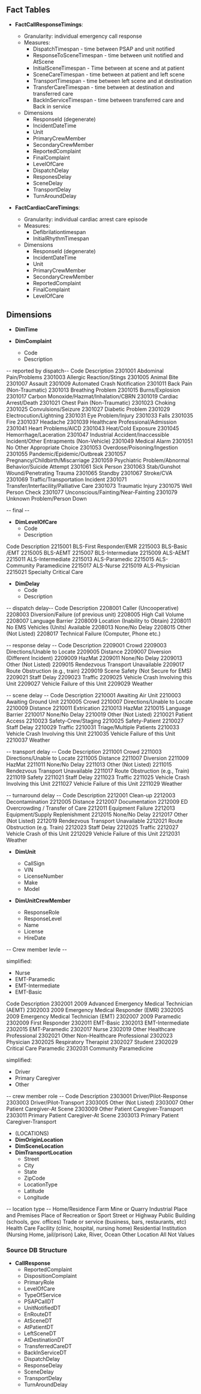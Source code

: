 

## Fact Tables

* **FactCallResponseTimings**:
	* Granularity: individual emergency call response
	* Measures:
		* DispatchTimespan - time between PSAP and unit notified
		* ResponseToSceneTimespan - time between unit notified and AtScene
		* InitialSceneTimespan - Time between at scene and at patient
		* SceneCareTimespan - time between at patient and left scene
		* TransportTimespan - time between left scene and at destination
		* TransferCareTimespan - time between at destination and transferred care
		* BackInServiceTimespan - time between transferred care and Back in service
	* Dimensions
		* ResponseId (degenerate)
		* IncidentDateTime
		* Unit
		* PrimaryCrewMember
		* SecondaryCrewMember
		* ReportedComplaint
		* FinalComplaint
		* LevelOfCare
		* DispatchDelay
		* ResponesDelay
		* SceneDelay
		* TransportDelay
		* TurnAroundDelay


* **FactCardiacCareTimings**:
	* Granularity: individual cardiac arrest care episode
	* Measures:
		* Defibrilationtimespan
		* InitialRhythmTimespan
	* Dimensions
		* ResponseId (degenerate)
		* IncidentDateTime
		* Unit
		* PrimaryCrewMember
		* SecondaryCrewMember
		* ReportedComplaint
		* FinalComplaint
		* LevelOfCare
		


## Dimensions

* **DimTime**

* **DimComplaint**
	* Code
	* Description

-- reported by dispatch--
Code Description
2301001 Abdominal Pain/Problems
2301003 Allergic Reaction/Stings
2301005 Animal Bite
2301007 Assault
2301009 Automated Crash Notification
2301011 Back Pain (Non-Traumatic)
2301013 Breathing Problem
2301015 Burns/Explosion
2301017 Carbon Monoxide/Hazmat/Inhalation/CBRN
2301019 Cardiac Arrest/Death
2301021 Chest Pain (Non-Traumatic)
2301023 Choking
2301025 Convulsions/Seizure
2301027 Diabetic Problem
2301029 Electrocution/Lightning
2301031 Eye Problem/Injury
2301033 Falls
2301035 Fire
2301037 Headache
2301039 Healthcare Professional/Admission
2301041 Heart Problems/AICD
2301043 Heat/Cold Exposure
2301045 Hemorrhage/Laceration
2301047 Industrial Accident/Inaccessible Incident/Other Entrapments (Non-Vehicle)
2301049 Medical Alarm
2301051 No Other Appropriate Choice
2301053 Overdose/Poisoning/Ingestion
2301055 Pandemic/Epidemic/Outbreak
2301057 Pregnancy/Childbirth/Miscarriage
2301059 Psychiatric Problem/Abnormal Behavior/Suicide Attempt
2301061 Sick Person
2301063 Stab/Gunshot Wound/Penetrating Trauma
2301065 Standby
2301067 Stroke/CVA
2301069 Traffic/Transportation Incident
2301071 Transfer/Interfacility/Palliative Care
2301073 Traumatic Injury
2301075 Well Person Check
2301077 Unconscious/Fainting/Near-Fainting
2301079 Unknown Problem/Person Down


-- final --




* **DimLevelOfCare**
	* Code
	* Description

Code Description
2215001 BLS-First Responder/EMR
2215003 BLS-Basic /EMT
2215005 BLS-AEMT
2215007 BLS-Intermediate
2215009 ALS-AEMT
2215011 ALS-Intermediate
2215013 ALS-Paramedic
2215015 ALS-Community Paramedicine
2215017 ALS-Nurse
2215019 ALS-Physician
2215021 Specialty Critical Care

* **DimDelay**
	* Code
	* Description


-- dispatch delay--
Code Description
2208001 Caller (Uncooperative)
2208003 Diversion/Failure (of previous unit)
2208005 High Call Volume
2208007 Language Barrier
2208009 Location (Inability to Obtain)
2208011 No EMS Vehicles (Units) Available
2208013 None/No Delay
2208015 Other (Not Listed)
2208017 Technical Failure (Computer, Phone etc.)

-- response delay --
Code Description
2209001 Crowd
2209003 Directions/Unable to Locate
2209005 Distance
2209007 Diversion (Different Incident)
2209009 HazMat
2209011 None/No Delay
2209013 Other (Not Listed)
2209015 Rendezvous Transport Unavailable
2209017 Route Obstruction (e.g., train)
2209019 Scene Safety (Not Secure for EMS)
2209021 Staff Delay
2209023 Traffic
2209025 Vehicle Crash Involving this Unit
2209027 Vehicle Failure of this Unit
2209029 Weather

-- scene delay --
Code Description
2210001 Awaiting Air Unit
2210003 Awaiting Ground Unit
2210005 Crowd
2210007 Directions/Unable to Locate
2210009 Distance
2210011 Extrication
2210013 HazMat
2210015 Language Barrier
2210017 None/No Delay
2210019 Other (Not Listed)
2210021 Patient Access
2210023 Safety-Crew/Staging
2210025 Safety-Patient
2210027 Staff Delay
2210029 Traffic
2210031 Triage/Multiple Patients
2210033 Vehicle Crash Involving this Unit
2210035 Vehicle Failure of this Unit
2210037 Weather


-- transport delay -- 
Code Description
2211001 Crowd
2211003 Directions/Unable to Locate
2211005 Distance
2211007 Diversion
2211009 HazMat
2211011 None/No Delay
2211013 Other (Not Listed)
2211015 Rendezvous Transport Unavailable
2211017 Route Obstruction (e.g., Train)
2211019 Safety
2211021 Staff Delay
2211023 Traffic
2211025 Vehicle Crash Involving this Unit
2211027 Vehicle Failure of this Unit
2211029 Weather

-- turnaround delay --
Code Description
2212001 Clean-up
2212003 Decontamination
2212005 Distance
2212007 Documentation
2212009 ED Overcrowding / Transfer of Care
2212011 Equipment Failure
2212013 Equipment/Supply Replenishment
2212015 None/No Delay
2212017 Other (Not Listed)
2212019 Rendezvous Transport Unavailable
2212021 Route Obstruction (e.g. Train)
2212023 Staff Delay
2212025 Traffic
2212027 Vehicle Crash of this Unit
2212029 Vehicle Failure of this Unit
2212031 Weather



* **DimUnit**
	* CallSign
	* VIN
	* LicenseNumber
	* Make
	* Model
	
* **DimUnitCrewMember**
	* ResponseRole
	* ResponseLevel
	* Name
	* License
	* HireDate

-- Crew member levle --

simplified:
* Nurse
* EMT-Paramedic
* EMT-Intermediate
* EMT-Basic

Code Description
2302001 2009 Advanced Emergency Medical Technician (AEMT)
2302003 2009 Emergency Medical Responder (EMR)
2302005 2009 Emergency Medical Technician (EMT)
2302007 2009 Paramedic
2302009 First Responder
2302011 EMT-Basic
2302013 EMT-Intermediate
2302015 EMT-Paramedic
2302017 Nurse
2302019 Other Healthcare Professional
2302021 Other Non-Healthcare Professional
2302023 Physician
2302025 Respiratory Therapist
2302027 Student
2302029 Critical Care Paramedic
2302031 Community Paramedicine


simplified:
* Driver
* Primary Caregiver
* Other



-- crew member role --
Code Description
2303001 Driver/Pilot-Response
2303003 Driver/Pilot-Transport
2303005 Other (Not Listed)
2303007 Other Patient Caregiver-At Scene
2303009 Other Patient Caregiver-Transport
2303011 Primary Patient Caregiver-At Scene
2303013 Primary Patient Caregiver-Transport




* (LOCATIONS)
* **DimOriginLocation**
* **DimSceneLocation**
* **DimTransportLocation**
	* Street
	* City
	* State
	* ZipCode
	* LocationType
	* Latitude
	* Longitude


-- location type --
Home/Residence
Farm
Mine or Quarry
Industrial Place and Premises
Place of Recreation or Sport
Street or Highway
Public Building (schools, gov. offices)
Trade or service (business, bars, restaurants, etc)
Health Care Facility (clinic, hospital, nursing home)
Residential Institution (Nursing Home, jail/prison)
Lake, River, Ocean
Other Location
All Not Values




### Source DB Structure


* **CallResponse**
	* ReportedComplaint
	* DispositionComplaint
	* PrimaryRole
	* LevelOfCare
	* TypeOfService
	* PSAPCallDT
	* UnitNotifiedDT
	* EnRouteDT
	* AtSceneDT
	* AtPatientDT
	* LeftSceneDT
	* AtDestinationDT
	* TransferredCareDT
	* BackInServiceDT
	* DispatchDelay
	* ResponseDelay
	* SceneDelay
	* TransportDelay
	* TurnAroundDelay
